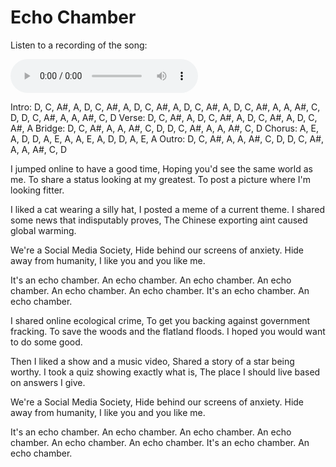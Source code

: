 # Echo Chamber

Listen to a recording of the song:

<audio controls src="/assets/audio/EchoChamber.wav"></audio>

Intro: D, C, A#, A, D, C, A#, A, D, C, A#, A, D, C, A#, A, D, C, A#, A, A, A#, C, D, D, C, A#, A, A, A#, C, D
Verse: D, C, A#, A, D, C, A#, A, D, C, A#, A, D, C, A#, A
Bridge: D, C, A#, A, A, A#, C, D, D, C, A#, A, A, A#, C, D
Chorus: A, E, A, D, D, A, E, A, A, E, A, D, D, A, E, A
Outro: D, C, A#, A, A, A#, C, D, D, C, A#, A, A, A#, C, D

I jumped online to have a good time,
Hoping you'd see the same world as me.
To share a status looking at my greatest.
To post a picture where I'm looking fitter.

I liked a cat wearing a silly hat,
I posted a meme of a current theme.
I shared some news that indisputably proves,
The Chinese exporting aint caused global warming.

We're a Social Media Society,
Hide behind our screens of anxiety.
Hide away from humanity, 
I like you and you like me.

It's an echo chamber. An echo chamber.
An echo chamber. An echo chamber.
An echo chamber. An echo chamber.
It's an echo chamber. An echo chamber.

I shared online ecological crime,
To get you backing against government fracking.
To save the woods and the flatland floods.
I hoped you would want to do some good.

Then I liked a show and a music video,
Shared a story  of a star being worthy.
I took a quiz showing exactly what is,
The place I should live based on answers I give.

We're a Social Media Society,
Hide behind our screens of anxiety.
Hide away from humanity, 
I like you and you like me.

It's an echo chamber. An echo chamber.
An echo chamber. An echo chamber.
An echo chamber. An echo chamber.
It's an echo chamber. An echo chamber.

&nbsp;

